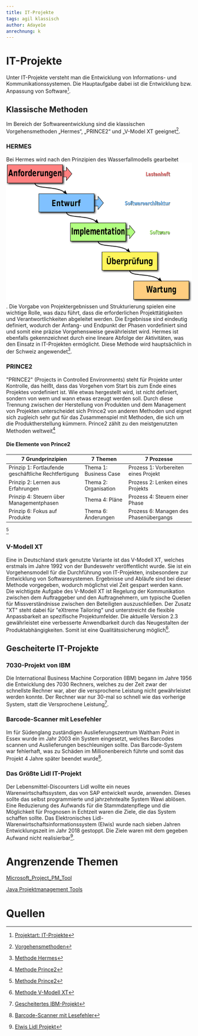 ```yaml
---
title: IT-Projekte
tags: agil klassisch
author: Adaye1e
anrechnung: k 
---
```

# IT-Projekte
Unter IT-Projekte versteht man die Entwicklung von Informations- und Kommunikationssystemen. Die Hauptaufgabe dabei ist die Entwicklung bzw. Anpassung von Software[^1].

## Klassische Methoden 
Im Bereich der Softwareentwicklung sind die klassischen Vorgehensmethoden „Hermes“, „PRINCE2“ und „V-Model XT geeignet[^2].
### HERMES
Bei Hermes wird nach den Prinzipien des Wasserfallmodells gearbeitet ![Beispielabbildung](IT-Projekte/Wasserfallmodell.png). Die Vorgabe von Projektergebnissen und Strukturierung spielen eine wichtige Rolle, was dazu führt, dass die erforderlichen Projekttätigkeiten und Verantwortlichkeiten abgeleitet werden. Die Ergebnisse sind eindeutig definiert, wodurch der Anfang- und Endpunkt der Phasen vordefiniert sind und somit eine präzise Vorgehensweise gewährleistet wird. Hermes ist ebenfalls gekennzeichnet durch eine lineare Abfolge der Aktivitäten, was den Einsatz in IT-Projekten ermöglicht. Diese Methode wird hauptsächlich in der Schweiz angewendet[^3].


### PRINCE2
"PRINCE2" (Projects in Controlled Environments) steht für Projekte unter Kontrolle, das heißt, dass das Vorgehen vom Start bis zum Ende eines Projektes vordefiniert ist. Wie etwas hergestellt wird, ist nicht definiert, sondern von wem und wann etwas erzeugt werden soll. Durch diese Trennung zwischen der Herstellung von Produkten und dem Management von Projekten unterscheidet sich Prince2 von anderen Methoden und eignet sich zugleich sehr gut für das Zusammenspiel mit Methoden, die sich um die Produktherstellung kümmern. Prince2 zählt zu den meistgenutzten Methoden weltweit[^4] 
#### Die Elemente von Prince2
| 7 Grundprinzipien                                   | 7 Themen             | 7 Prozesse                         | 
| --------------------------------------------------- | -------------------  |----------------------------------  |
|Prinzip 1: Fortlaufende geschäftliche Rechtfertigung |Thema 1: Business Case|Prozess 1: Vorbereiten eines Projekt| 
|Prinzip 2: Lernen aus Erfahrungen                    |Thema 2: Organisation |Prozess 2: Lenken eines Projekts    |  |Prinzip 3: Definierte Rollen und Verantwortlichkeiten|Thema 3: Qualität     |Prozess 3: Initiieren eines Projekts|
|Prinzip 4: Steuern über Managementphasen             |Thema 4: Pläne        |Prozess 4: Steuern einer Phase      |  |Prinzip 5: Managen nach dem Ausnahmeprinzip          |Thema 5: Risiken   |Prozess 5: Managen der Produktlieferung|
|Prinzip 6: Fokus auf Produkte                        |Thema 6: Änderungen|Prozess 6: Managen des Phasenübergangs |  |Prinzip 7: Anpassen an die Projektsituation          |Thema 7: Fortschritt|Prozess 7: Abschließen eines Projekts | 
[^4]

### V-Modell XT
Eine in Deutschland stark genutzte Variante ist das V-Modell XT, welches erstmals im Jahre 1992 von der Bundeswehr veröffentlicht wurde. Sie ist ein Vorgehensmodell für die Durchführung von IT-Projekten, insbesondere zur Entwicklung von Softwaresystemen. Ergebnisse und Abläufe sind bei dieser Methode vorgegeben, wodurch möglichst viel Zeit gespart werden kann. Die wichtigste Aufgabe des V-Modell XT ist Regelung der Kommunikation zwischen dem Auftraggeber und den Auftragnehmern, um typische Quellen für Missverständnisse zwischen den Beteiligten auszuschließen. Der Zusatz "XT" steht dabei für "eXtreme Tailoring" und unterstreicht die flexible Anpassbarkeit an spezifische Projektumfelder. Die aktuelle Version 2.3 gewährleistet eine verbesserte Anwendbarkeit durch das Neugestalten der Produktabhängigkeiten. Somit ist eine Qualitätssicherung möglich[^5].

## Gescheiterte IT-Projekte
### 7030-Projekt von IBM
Die International Business Machine Corporation (IBM) begann im Jahre 1956 die Entwicklung des 7030 Rechners, welches zu der Zeit zwar der schnellste Rechner war, aber die versprochene Leistung nicht gewährleistet werden konnte. Der Rechner war nur 30-mal so schnell wie das vorherige System, statt die Versprochene Leistung[^6].
### Barcode-Scanner mit Lesefehler
Im für Südenglang zuständigen Auslieferungszentrum Waltham Point in Essex wurde im Jahr 2003 ein System eingesetzt, welches Barcodes scannen und Auslieferungen beschleunigen sollte. Das Barcode-System war fehlerhaft, was zu Schäden im Millionenbereich führte und somit das Projekt 4 Jahre später beendet wurde[^7].
### Das Größte Lidl IT-Projekt
Der Lebensmittel-Discounters Lidl wollte ein neues Warenwirtschaftssystem, das von SAP entwickelt wurde, anwenden. Dieses sollte das selbst programmierte und jahrzehntealte System Wawi ablösen. Eine Reduzierung des Aufwands für die Stammdatenpflege und die Möglichkeit für Prognosen in Echtzeit waren die Ziele, die das System schaffen sollte. Das Elektronisches Lidl-Warenwirtschaftsinformationssystem (Elwis) wurde nach sieben Jahren Entwicklungszeit im Jahr 2018 gestoppt. Die Ziele waren mit dem gegeben Aufwand nicht realisierbar[^8].

# Angrenzende Themen
[Microsoft_Project_PM_Tool](https://github.com/AbderrahmaneBennani/ManagingProjectsSuccessfully.github.io/blob/main/kb/Microsoft_Project_PM_Tool.md)

[Java Projektmanagement Tools](https://github.com/ManagingProjectsSuccessfully/ManagingProjectsSuccessfully.github.io/blob/main/kb/Java_PM_Tool.md)

# Quellen

[^1]: [Projektart: IT-Projekte](https://www.guteprojekte.ch/projektarten/it-projekte)
[^2]: [Vorgehensmethoden](https://www.guteprojekte.ch/methoden/hermes)
[^3]: [Methode Hermes](https://www.kpm.unibe.ch/weiterbildung/weiterbildung/cas_arbeiten_frueher_zertifikatsarbeiten/e237093/e237217/Bachmann_CeMaP_ger.pdf)
[^4]: [Methode Prince2](https://www.microtool.de/wissen-online/wie-funktioniert-prince2/)
[^5]: [Methode V-Modell XT](https://www.cio.bund.de/Web/DE/Architekturen-und-Standards/V-Modell-XT/vmodell_xt_node.html)
[^6]: [Gescheitertes IBM-Projekt](https://www.cio.de/a/elf-it-projekte-im-sturzflug,859906)
[^7]: [Barcode-Scanner mit Lesefehler](https://www.cio.de/a/elf-it-projekte-im-sturzflug,859906,3)
[^8]: [Elwis Lidl Projekt](https://www.com-magazin.de/praxis/business-it/erfolgreiche-it-projekte-in-stuermischen-zeiten-2656021.html)



